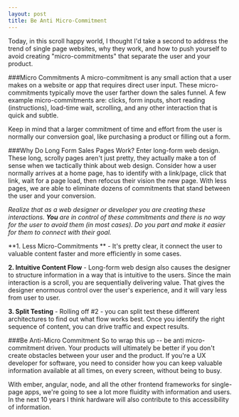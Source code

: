 ```yaml
---
layout: post
title: Be Anti Micro-Commitment
---
```


Today, in this scroll happy world, I thought I'd take a second to address the trend of single page websites, why they work, and how to push yourself to avoid creating "micro-commitments" that separate the user and your product. 


###Micro Commitments
A micro-commitment is any small action that a user makes on a website or app that requires direct user input. These micro-commitments typically move the user farther down the sales funnel. A few example micro-commitments are: clicks, form inputs, short reading (instructions), load-time wait, scrolling, and any other interaction that is quick and subtle.

Keep in mind that a larger commitment of time and effort from the user is normally our conversion goal, like purchasing a product or filling out a form.

###Why Do Long Form Sales Pages Work?
Enter long-form web design. These long, scrolly pages aren't just pretty, they actually make a ton of sense when we tactically think about web design. Consider how a user normally arrives at a home page, has to identify with a link/page, click that link, wait for a page load, then refocus their vision the new page. With less pages, we are able to eliminate dozens of commitments that stand between the user and your conversion.

*Realize that as a web designer or developer you are creating these interactions. **You** are in control of these commitments and there is no way for the user to avoid them (in most cases). Do you part and make it easier for them to connect with their goal.*

**1. Less Micro-Commitments ** - It's pretty clear, it connect the user to valuable content faster and more efficiently in some cases. 

**2. Intuitive Content Flow** - Long-form web design also causes the designer to structure information in a way that is intuitive to the users. Since the main interaction is a scroll, you are sequentially delivering value. That gives the designer enormous control over the user's experience, and it will vary less from user to user.

**3. Split Testing** - Rolling off #2 - you can split test these different architectures to find out what flow works best. Once you identify the right sequence of content, you can drive traffic and expect results.

###Be Anti-Micro Commitment
So to wrap this up -- be anti micro-commitment driven. Your products will ultimately be better if you don't create obstacles between your user and the product. If you're a UX developer for software, you need to consider how you can keep valuable information available at all times, on every screen, without being to busy.

With ember, angular, node, and all the other frontend frameworks for single-page apps, we're going to see a lot more fluidity with information and users. In the next 10 years I think hardware will also contribute to this accessibility of information.


